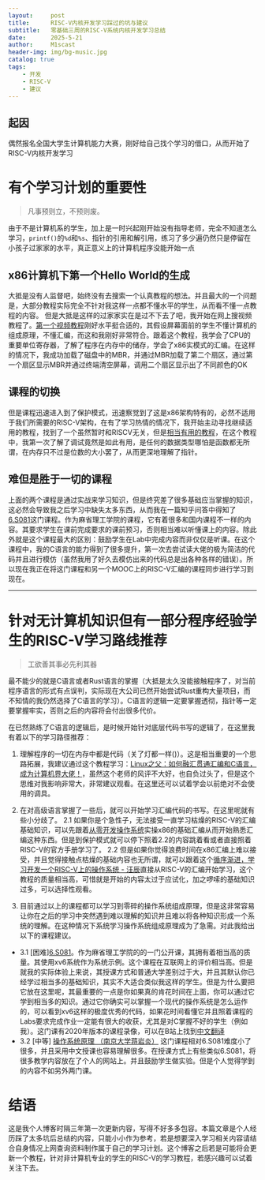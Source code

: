 ```yaml
---
layout:     post
title:      RISC-V内核开发学习踩过的坑与建议
subtitle:   零基础三周的RISC-V系统内核开发学习总结
date:       2025-5-21
author:     M1scast
header-img: img/bg-music.jpg
catalog: true
tags:
    - 开发
    - RISC-V
    - 建议
---
```


## 起因
偶然报名全国大学生计算机能力大赛，刚好给自己找个学习的借口，从而开始了RISC-V内核开发学习

# 有个学习计划的重要性 
> 凡事预则立，不预则废。

由于不是计算机系的学生，加上是一时兴起刚开始没有指导老师，完全不知道怎么学习，`printf()`的`%d`和`%s`、指针的引用和解引用，练习了多少遍仍然只是停留在小孩子过家家的水平，真正意义上的计算机程序没能开始一点
## x86计算机下第一个Hello World的生成
大抵是没有人监督吧，始终没有去搜索一个认真教程的想法。并且最大的一个问题是，大部分教程实际完全不针对我这样一点都不懂水平的学生，从而看不懂一点教程的内容。
但是大抵是这样的过家家实在是过不下去了吧，我开始在网上搜视频教程了。[第一个视频教程](https://www.bilibili.com/video/BV18K411w7Z2)刚好水平挺合适的，其假设屏幕面前的学生不懂计算机的组成原理，不懂汇编，而这和我刚好非常符合。跟着这个教程，我学会了CPU的重要单位寄存器，了解了程序在内存中的储存，学会了x86实模式的汇编。在这样的情况下，我成功加载了磁盘中的MBR，并通过MBR加载了第二个扇区，通过第一个扇区显示MBR并通过终端清空屏幕，调用二个扇区显示出了不同颜色的OK
## 课程的切换
但是课程迅速进入到了保护模式，迅速察觉到了这是x86架构特有的，必然不适用于我们所需要的RISC-V架构，在有了学习热情的情况下，我开始主动寻找继续适用的教程，找到了一个虽然暂时和RISCV无关，但是[相当有用的教程](https://www.bilibili.com/video/BV1PZLjzkE5K)，在这个教程中，我第一次了解了调试竟然是如此有用，是任何的数据类型哪怕是函数都无所谓，在内存只不过是位数的大小罢了，从而更深地理解了指针。
## 难但是胜于一切的课程
上面的两个课程是通过实战来学习知识，但是终究差了很多基础应当掌握的知识，这必然会导致我之后学习中缺失太多东西，从而我在一篇知乎问答中得知了[6.S081](https://pdos.csail.mit.edu/6.S081/2021/)这门课程。作为麻省理工学院的课程，它有着很多和国内课程不一样的内容。其要求学生在课前完成要求的课前预习，否则相当难以听懂课上的内容。除此外就是这个课程最大的区别：鼓励学生在Lab中完成内容而非仅仅是听课。在这个课程中，我的C语言的能力得到了很多提升，第一次去尝试读大佬的极为简洁的代码并且进行模仿（虽然我用了好久去模仿出来的代码总是出各种各样的错误）。所以现在我正在将这门课程和另一个MOOC上的RISC-V汇编的课程同步进行学习到现在。
***

# 针对无计算机知识但有一部分程序经验学生的RISC-V学习路线推荐
> 工欲善其事必先利其器

最不能少的就是C语言或者Rust语言的掌握（大抵是太久没能接触程序了，对当前程序语言的形式有点误判，实际现在大公司已然开始尝试Rust重构大量项目，而不知情的我仍然选择了C语言的学习）。C语言的逻辑一定要掌握透彻，指针等一定要掌握牢实，否则之后的内容将会付出很多代价。

在已然熟练了C语言的逻辑后，是时候开始针对底层代码书写的逻辑了，在这里我有着以下的学习路径推荐：
1. 理解程序的一切在内存中都是代码（关了灯都一样()）。这是相当重要的一个思路拓展，我建议通过这个教程学习：[Linux之父：如何融汇贯通汇编和C语言，成为计算机界大佬！](https://www.bilibili.com/video/BV1PZLjzkE5K)，虽然这个老师的风评不大好，也自负过头了，但是这个思维对我影响非常大，非常建议观看。在这里还可以试着学会以前绝对不会使用的调具。

2. 在对高级语言掌握了一些后，就可以开始学习汇编代码的书写。在这里呢就有些小分歧了。
 2.1 如果你是个急性子，无法接受一直学习枯燥的RISC-V的汇编基础知识，可以先跟着[从零开发操作系统](https://www.bilibili.com/video/BV18K411w7Z2/?)实操x86的基础汇编从而开始熟悉汇编这种东西。但是到保护模式就可以停下照着2.2的内容跳着看或者直接照着RISC-V的官方手册学习了。
 2.2 但是如果你觉得浪费时间在x86汇编上难以接受，并且觉得接触点枯燥的基础内容也无所谓，就可以跟着这个[循序渐进，学习开发一个RISC-V上的操作系统 - 汪辰](https://www.bilibili.com/video/BV1Q5411w7z5)直接从RISC-V的汇编开始学习，这个教程的质量相当高，可惜就是开始的内容太过于应试化，加之啰嗦的基础知识过多，可以选择性观看。

3. 目前通过以上的课程都可以学习到零碎的操作系统组成原理，但是这非常容易让你在之后的学习中突然遇到难以理解的知识并且难以将各种知识形成一个系统的理解。在这种情况下系统学习操作系统组成原理成为了急需。对此我给出以下的课程建议。<br>
- 3.1 [困难][6.S081](https://pdos.csail.mit.edu/6.828/2021/schedule.html)。作为麻省理工学院的的一门公开课，其拥有着相当高的质量。其使用xv6系统作为系统示例。这个课程在互联网上的评价相当高。但是就我的实际体验上来说，其授课方式和普通大学差别过于大，并且其默认你已经学过相当多的基础知识，其实不大适合类似我这样的学生。但是为什么要把它放在这里呢，其最重要的一点是你如果真的肯花时间在上面，你可以通过它学到相当多的知识。通过它你确实可以掌握一个现代的操作系统是怎么运作的，可以看到xv6这样的极度优秀的代码，如果花时间看懂它并且照着课程的Labs要求完成作业一定能有很大的收获，尤其是对C掌握不好的学生（例如我）。这门课有2020年版本的课程录像，可以在B站上找到[中文翻译](https://www.bilibili.com/video/BV1rS4y1n7y1/) <br>
- 3.2 [中等] [操作系统原理 （南京大学蒋岩炎）](https://jyywiki.cn/OS/2025/) 这门课程相对6.S081难度小了很多，并且采用中文授课也容易理解很多。在授课方式上有些类似6.S081，将很多教学内容放在了个人的网站上。并且鼓励学生做实验。但是个人觉得学到的内容不如另外两门课。

# 结语

这是我个人博客时隔三年第一次更新内容，写得不好多多包容。本篇文章是个人经历踩了太多坑后总结的内容，只能小小作为参考，若是想要深入学习相关内容请结合自身情况上网查询资料制作属于自己的学习计划。这个博客之后若是可能将会更新一个教程，针对非计算机专业的学生的RISC-V的学习教程，若感兴趣可以试着关注下去。
